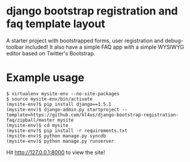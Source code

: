 django bootstrap registration and faq template layout
====================

A starter project with bootstrapped forms, user registration and debug-toolbar included! It also have a simple FAQ app with a simple WYSIWYG editor based on Twitter's Bootstrap.

Example usage
=============

    $ virtualenv mysite-env --no-site-packages
    $ source mysite-env/bin/activate
    (mysite-env)$ pip install django==1.5.1
    (mysite-env)$ django-admin.py startproject --template=https://github.com/kl4us/django-bootstrap-registration-faq/zipball/master mysite
    (mysite-env)$ cd mysite
    (mysite-env)$ pip install -r requirements.txt
    (mysite-env)$ python manage.py syncdb
    (mysite-env)$ python manage.py runserver

Hit http://127.0.0.1:8000 to view the site!